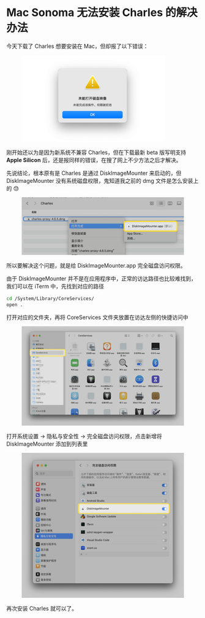 # Mac Sonoma 无法安装 Charles 的解决办法

今天下载了 Charles 想要安装在 Mac，但却报了以下错误：

<div align="left">

<figure><img src=".gitbook/assets/image (3).png" alt="" width="375"><figcaption></figcaption></figure>

</div>

刚开始还以为是因为新系统不兼容 Charles，但在下载最新 beta 版写明支持 **Apple Silicon** 后，还是报同样的错误，在搜了网上不少方法之后才解决。

先说结论，根本原有是 Charles 是通过 DiskImageMounter 来启动的，但 DiskImageMounter 没有系统磁盘权限，鬼知道我之前的 dmg 文件是怎么安装上的 😓

<figure><img src=".gitbook/assets/image (1) (1) (1).png" alt=""><figcaption></figcaption></figure>

所以要解决这个问题，就是给 DiskImageMounter.app 完全磁盘访问权限。

由于 DiskImageMounter 并不是在应用程序中，正常的访达路径也比较难找到，我们可以在 iTerm 中，先找到对应的路径

```bash
cd /System/Library/CoreServices/
open .
```

打开对应的文件夹，再将 CoreServices 文件夹放置在访达左侧的快捷访问中

<figure><img src=".gitbook/assets/image (3) (1).png" alt=""><figcaption></figcaption></figure>

打开系统设置 -> 隐私与安全性 -> 完全磁盘访问权限，点击新增将 DiskImageMounter 添加到列表里

<figure><img src=".gitbook/assets/image (4).png" alt=""><figcaption></figcaption></figure>

再次安装 Charles 就可以了。



